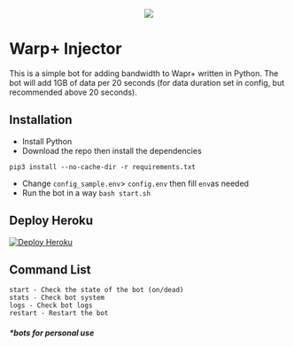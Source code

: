 <p align="center">
  <a href="https://github.com/StuffUser/Warp">
    <img src="https://telegra.ph/file/7a666bd4140f189486182.png">
  </a>
 </p>


# Warp+ Injector
This is a simple bot for adding bandwidth to Wapr+ written in Python. The bot will add 1GB of data per 20 seconds (for data duration set in config, but recommended above 20 seconds).

## Installation
- Install Python
- Download the repo then install the dependencies
```
pip3 install --no-cache-dir -r requirements.txt
```
- Change `config_sample.env`> `config.env` then fill `env`as needed
- Run the bot in a way `bash start.sh`

## Deploy Heroku
[![Deploy Heroku](https://www.herokucdn.com/deploy/button.svg)](https://heroku.com/deploy)

## Command List
```
start - Check the state of the bot (on/dead)
stats - Check bot system
logs - Check bot logs
restart - Restart the bot
``` 

##### *<i>bots for personal use</i>

